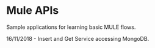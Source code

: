 # Mule APIs
Sample applications for learning basic MULE flows.

16/11/2018 - Insert and Get Service accessing MongoDB.
